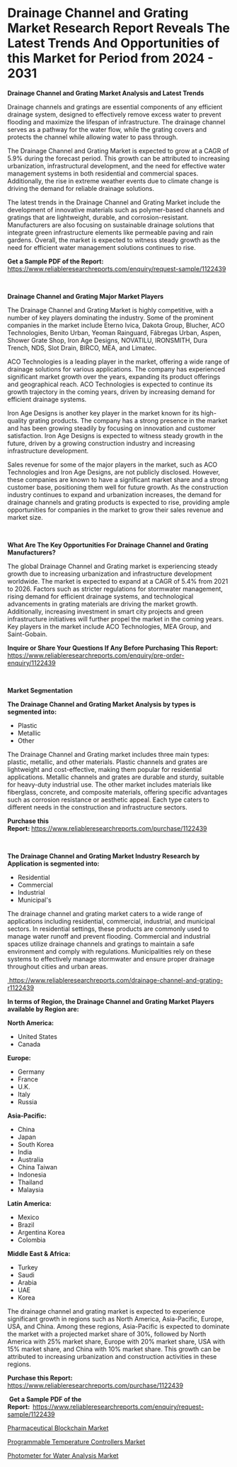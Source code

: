 <p><h1>Drainage Channel and Grating Market Research Report Reveals The Latest Trends And Opportunities of this Market for Period from 2024 - 2031</h1></p><p><strong>Drainage Channel and Grating Market Analysis and Latest Trends</strong></p>
<p><p>Drainage channels and gratings are essential components of any efficient drainage system, designed to effectively remove excess water to prevent flooding and maximize the lifespan of infrastructure. The drainage channel serves as a pathway for the water flow, while the grating covers and protects the channel while allowing water to pass through.</p><p>The Drainage Channel and Grating Market is expected to grow at a CAGR of 5.9% during the forecast period. This growth can be attributed to increasing urbanization, infrastructural development, and the need for effective water management systems in both residential and commercial spaces. Additionally, the rise in extreme weather events due to climate change is driving the demand for reliable drainage solutions.</p><p>The latest trends in the Drainage Channel and Grating Market include the development of innovative materials such as polymer-based channels and gratings that are lightweight, durable, and corrosion-resistant. Manufacturers are also focusing on sustainable drainage solutions that integrate green infrastructure elements like permeable paving and rain gardens. Overall, the market is expected to witness steady growth as the need for efficient water management solutions continues to rise.</p></p>
<p><strong>Get a Sample PDF of the Report:&nbsp;</strong> <a href="https://www.reliableresearchreports.com/enquiry/request-sample/1122439">https://www.reliableresearchreports.com/enquiry/request-sample/1122439</a></p>
<p>&nbsp;</p>
<p><strong>Drainage Channel and Grating Major Market Players</strong></p>
<p><p>The Drainage Channel and Grating Market is highly competitive, with a number of key players dominating the industry. Some of the prominent companies in the market include Eterno Ivica, Dakota Group, Blucher, ACO Technologies, Benito Urban, Yeoman Rainguard, Fábregas Urban, Aspen, Shower Grate Shop, Iron Age Designs, NOVATILU, IRONSMITH, Dura Trench, NDS, Slot Drain, BIRCO, MEA, and Limatec.</p><p>ACO Technologies is a leading player in the market, offering a wide range of drainage solutions for various applications. The company has experienced significant market growth over the years, expanding its product offerings and geographical reach. ACO Technologies is expected to continue its growth trajectory in the coming years, driven by increasing demand for efficient drainage systems.</p><p>Iron Age Designs is another key player in the market known for its high-quality grating products. The company has a strong presence in the market and has been growing steadily by focusing on innovation and customer satisfaction. Iron Age Designs is expected to witness steady growth in the future, driven by a growing construction industry and increasing infrastructure development.</p><p>Sales revenue for some of the major players in the market, such as ACO Technologies and Iron Age Designs, are not publicly disclosed. However, these companies are known to have a significant market share and a strong customer base, positioning them well for future growth. As the construction industry continues to expand and urbanization increases, the demand for drainage channels and grating products is expected to rise, providing ample opportunities for companies in the market to grow their sales revenue and market size.</p></p>
<p>&nbsp;</p>
<p><strong>What Are The Key Opportunities For Drainage Channel and Grating Manufacturers?</strong></p>
<p><p>The global Drainage Channel and Grating market is experiencing steady growth due to increasing urbanization and infrastructure development worldwide. The market is expected to expand at a CAGR of 5.4% from 2021 to 2026. Factors such as stricter regulations for stormwater management, rising demand for efficient drainage systems, and technological advancements in grating materials are driving the market growth. Additionally, increasing investment in smart city projects and green infrastructure initiatives will further propel the market in the coming years. Key players in the market include ACO Technologies, MEA Group, and Saint-Gobain.</p></p>
<p><strong>Inquire or Share Your Questions If Any Before Purchasing This Report:</strong> <a href="https://www.reliableresearchreports.com/enquiry/pre-order-enquiry/1122439">https://www.reliableresearchreports.com/enquiry/pre-order-enquiry/1122439</a></p>
<p>&nbsp;</p>
<p><strong>Market Segmentation</strong></p>
<p><strong>The Drainage Channel and Grating Market Analysis by types is segmented into:</strong></p>
<p><ul><li>Plastic</li><li>Metallic</li><li>Other</li></ul></p>
<p><p>The Drainage Channel and Grating market includes three main types: plastic, metallic, and other materials. Plastic channels and grates are lightweight and cost-effective, making them popular for residential applications. Metallic channels and grates are durable and sturdy, suitable for heavy-duty industrial use. The other market includes materials like fiberglass, concrete, and composite materials, offering specific advantages such as corrosion resistance or aesthetic appeal. Each type caters to different needs in the construction and infrastructure sectors.</p></p>
<p><strong>Purchase this Report:&nbsp;</strong><a href="https://www.reliableresearchreports.com/purchase/1122439">https://www.reliableresearchreports.com/purchase/1122439</a></p>
<p>&nbsp;</p>
<p><strong>The Drainage Channel and Grating Market Industry Research by Application is segmented into:</strong></p>
<p><ul><li>Residential</li><li>Commercial</li><li>Industrial</li><li>Municipal's</li></ul></p>
<p><p>The drainage channel and grating market caters to a wide range of applications including residential, commercial, industrial, and municipal sectors. In residential settings, these products are commonly used to manage water runoff and prevent flooding. Commercial and industrial spaces utilize drainage channels and gratings to maintain a safe environment and comply with regulations. Municipalities rely on these systems to effectively manage stormwater and ensure proper drainage throughout cities and urban areas.</p></p>
<p><a href="https://www.reliableresearchreports.com/drainage-channel-and-grating-r1122439">&nbsp;https://www.reliableresearchreports.com/drainage-channel-and-grating-r1122439</a></p>
<p><strong>In terms of Region, the Drainage Channel and Grating Market Players available by Region are:</strong></p>
<p>
    <p> <strong> North America: </strong>
        <ul>
            <li>United States</li>
            <li>Canada</li>
        </ul>
        </p> 
    <p> <strong> Europe: </strong>
        <ul>
            <li>Germany</li>
            <li>France</li>
            <li>U.K.</li>
            <li>Italy</li>
            <li>Russia</li>
        </ul>
        </p> 
    <p> <strong> Asia-Pacific: </strong>
        <ul>
            <li>China</li>
            <li>Japan</li>
            <li>South Korea</li>
            <li>India</li>
            <li>Australia</li>
            <li>China Taiwan</li>
            <li>Indonesia</li>
            <li>Thailand</li>
            <li>Malaysia</li>
        </ul>
        </p> 
    <p> <strong> Latin America: </strong>
        <ul>
            <li>Mexico</li>
            <li>Brazil</li>
            <li>Argentina Korea</li>
            <li>Colombia</li>
        </ul>
        </p> 
    <p> <strong> Middle East & Africa: </strong>
        <ul>
            <li>Turkey</li>
            <li>Saudi</li>
            <li>Arabia</li>
            <li>UAE</li>
            <li>Korea</li>
        </ul>
    </p>
    </p>
<p><p>The drainage channel and grating market is expected to experience significant growth in regions such as North America, Asia-Pacific, Europe, USA, and China. Among these regions, Asia-Pacific is expected to dominate the market with a projected market share of 30%, followed by North America with 25% market share, Europe with 20% market share, USA with 15% market share, and China with 10% market share. This growth can be attributed to increasing urbanization and construction activities in these regions.</p></p>
<p><strong>Purchase this Report: </strong><a href="https://www.reliableresearchreports.com/purchase/1122439">https://www.reliableresearchreports.com/purchase/1122439</a></p>
<p>&nbsp;<strong>Get a Sample PDF of the Report:&nbsp;&nbsp;</strong><a href="https://www.reliableresearchreports.com/enquiry/request-sample/1122439">https://www.reliableresearchreports.com/enquiry/request-sample/1122439</a></p>
<p><strong></strong></p>
<p><p><a href="https://view.publitas.com/reportprime-1/pharmaceutical-blockchain-market-forecast-global-market-trends-and-analysis-from-2024-to-2031-covered-in-144-pages/">Pharmaceutical Blockchain Market</a></p><p><a href="https://github.com/gracielawharr/Market-Research-Report-List-1/blob/main/programmable-temperature-controllers-market.md">Programmable Temperature Controllers Market</a></p><p><a href="https://github.com/edytherolanlouisejk1miz0wig/Market-Research-Report-List-3/blob/main/photometer-for-water-analysis-market.md">Photometer for Water Analysis Market</a></p></p>